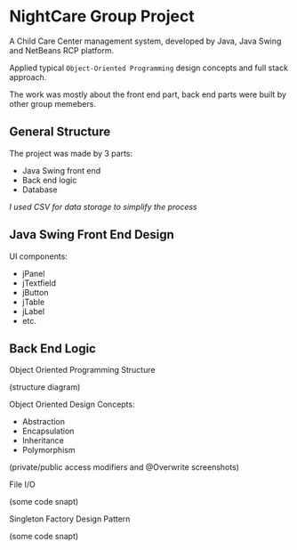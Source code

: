 # NightCare Group Project

A Child Care Center management system, developed by Java, Java Swing and NetBeans RCP platform.

Applied typical `Object-Oriented Programming` design concepts and full stack approach.

The work was mostly about the front end part, back end parts were built by other group memebers.

## General Structure

The project was made by 3 parts:
- Java Swing front end
- Back end logic
- Database

*I used CSV for data storage to simplify the process*

## Java Swing Front End Design

UI components:
- jPanel
- jTextfield
- jButton
- jTable
- jLabel
- etc.

## Back End Logic 

Object Oriented Programming Structure

(structure diagram)

Object Oriented Design Concepts:
- Abstraction
- Encapsulation
- Inheritance
- Polymorphism

(private/public access modifiers and @Overwrite screenshots)

File I/O

(some code snapt)

Singleton Factory Design Pattern

(some code snapt)


